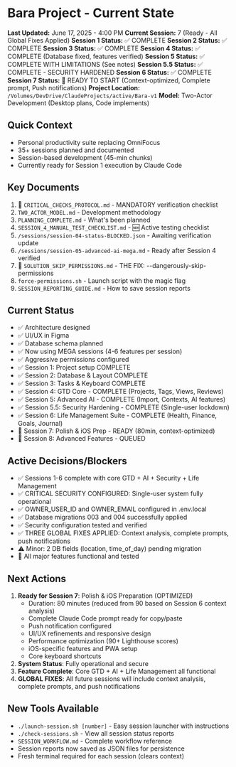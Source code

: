 # Bara Project - Current State

**Last Updated:** June 17, 2025 - 4:00 PM
**Current Session:** 7 (Ready - All Global Fixes Applied)
**Session 1 Status:** ✅ COMPLETE
**Session 2 Status:** ✅ COMPLETE 
**Session 3 Status:** ✅ COMPLETE
**Session 4 Status:** ✅ COMPLETE (Database fixed, features verified)
**Session 5 Status:** ✅ COMPLETE WITH LIMITATIONS (See notes)
**Session 5.5 Status:** ✅ COMPLETE - SECURITY HARDENED
**Session 6 Status:** ✅ COMPLETE
**Session 7 Status:** 🔲 READY TO START (Context-optimized, Complete prompt, Push notifications)
**Project Location:** `/Volumes/DevDrive/ClaudeProjects/active/Bara-v1`
**Model:** Two-Actor Development (Desktop plans, Code implements)

## Quick Context
- Personal productivity suite replacing OmniFocus
- 35+ sessions planned and documented
- Session-based development (45-min chunks)
- Currently ready for Session 1 execution by Claude Code

## Key Documents
1. 🚨 `CRITICAL_CHECKS_PROTOCOL.md` - MANDATORY verification checklist
2. `TWO_ACTOR_MODEL.md` - Development methodology
3. `PLANNING_COMPLETE.md` - What's been planned
4. `SESSION_4_MANUAL_TEST_CHECKLIST.md` - 🆕 Active testing checklist
5. `/sessions/session-04-status-BLOCKED.json` - Awaiting verification update
6. `/sessions/session-05-advanced-ai-mega.md` - Ready after Session 4 verified
7. 🎯 `SOLUTION_SKIP_PERMISSIONS.md` - THE FIX: --dangerously-skip-permissions
8. `force-permissions.sh` - Launch script with the magic flag
9. `SESSION_REPORTING_GUIDE.md` - How to save session reports

## Current Status
- ✅ Architecture designed
- ✅ UI/UX in Figma
- ✅ Database schema planned  
- ✅ Now using MEGA sessions (4-6 features per session)
- ✅ Aggressive permissions configured
- ✅ Session 1: Project setup COMPLETE
- ✅ Session 2: Database & Layout COMPLETE
- ✅ Session 3: Tasks & Keyboard COMPLETE
- ✅ Session 4: GTD Core - COMPLETE (Projects, Tags, Views, Reviews)
- ✅ Session 5: Advanced AI - COMPLETE (Import, Contexts, AI features)
- ✅ Session 5.5: Security Hardening - COMPLETE (Single-user lockdown)
- ✅ Session 6: Life Management Suite - COMPLETE (Health, Finance, Goals, Journal)
- 🔲 Session 7: Polish & iOS Prep - READY (80min, context-optimized)
- 🔲 Session 8: Advanced Features - QUEUED

## Active Decisions/Blockers
- ✅ Sessions 1-6 complete with core GTD + AI + Security + Life Management
- ✅ CRITICAL SECURITY CONFIGURED: Single-user system fully operational
- ✅ OWNER_USER_ID and OWNER_EMAIL configured in .env.local
- ✅ Database migrations 003 and 004 successfully applied
- ✅ Security configuration tested and verified
- ✅ THREE GLOBAL FIXES APPLIED: Context analysis, complete prompts, push notifications
- ⚠️ Minor: 2 DB fields (location, time_of_day) pending migration
- 📝 All major features functional and tested

## Next Actions
1. **Ready for Session 7**: Polish & iOS Preparation (OPTIMIZED)
   - Duration: 80 minutes (reduced from 90 based on Session 6 context analysis)
   - Complete Claude Code prompt ready for copy/paste
   - Push notification configured
   - UI/UX refinements and responsive design
   - Performance optimization (90+ Lighthouse scores)
   - iOS-specific features and PWA setup
   - Core keyboard shortcuts
2. **System Status**: Fully operational and secure
3. **Feature Complete**: Core GTD + AI + Life Management all functional
4. **GLOBAL FIXES**: All future sessions will include context analysis, complete prompts, and push notifications

## New Tools Available
- `./launch-session.sh [number]` - Easy session launcher with instructions
- `./check-sessions.sh` - View all session status reports
- `SESSION_WORKFLOW.md` - Complete workflow reference
- Session reports now saved as JSON files for persistence
- Fresh terminal required for each session (clears context)
